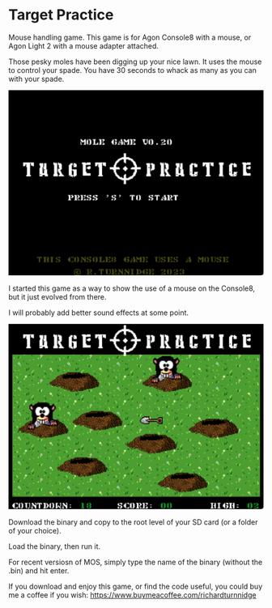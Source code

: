 # Target Practice
Mouse handling game.
This game is for Agon Console8 with a mouse, or Agon Light 2 with a mouse adapter attached.

Those pesky moles have been digging up your nice lawn.
It uses the mouse to control your spade.
You have 30 seconds to whack as many as you can with your spade.

![](./mole1.png)

I started this game as a way to show the use of a mouse on the Console8, but it just evolved from there.

I will probably add better sound effects at some point.

![](./mole2.png)

Download the binary and copy to the root level of your SD card (or a folder of your choice). 

Load the binary, then run it.

For recent versiosn of MOS, simply type the name of the binary (without the .bin) and hit enter.


If you download and enjoy this game, or find the code useful, you could buy me a coffee if you wish:
https://www.buymeacoffee.com/richardturnnidge
